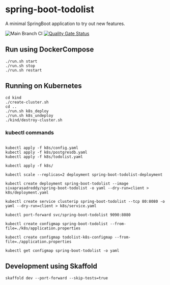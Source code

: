 # spring-boot-todolist

A minimal SpringBoot application to try out new features.

![Main Branch CI](https://github.com/sivaprasadreddy/spring-boot-todolist/workflows/Main%20Branch%20CI/badge.svg)
[![Quality Gate Status](https://sonarcloud.io/api/project_badges/measure?project=sivaprasadreddy_spring-boot-todolist&metric=alert_status)](https://sonarcloud.io/dashboard?id=sivaprasadreddy_spring-boot-todolist)

## Run using DockerCompose

```shell script
./run.sh start
./run.sh stop
./run.sh restart
```

## Running on Kubernetes

```shell script
cd kind
./create-cluster.sh
cd ..
./run.sh k8s_deploy
./run.sh k8s_undeploy
./kind/destroy-cluster.sh
```
### kubectl commands

```shell

kubectl apply -f k8s/config.yaml
kubectl apply -f k8s/postgresdb.yaml
kubectl apply -f k8s/todolist.yaml

kubectl apply -f k8s/

kubectl scale --replicas=2 deployment spring-boot-todolist-deployment
    
kubectl create deployment spring-boot-todolist --image sivaprasadreddy/spring-boot-todolist -o yaml --dry-run=client > k8s/deployment.yaml

kubectl create service clusterip spring-boot-todolist --tcp 80:8080 -o yaml --dry-run=client > k8s/service.yaml

kubectl port-forward svc/spring-boot-todolist 9090:8080

kubectl create configmap spring-boot-todolist --from-file=./k8s/application.properties

kubectl create configmap todolist-k8s-configmap --from-file=./application.properties

kubectl get configmap spring-boot-todolist -o yaml
```

## Development using Skaffold

```shell script
skaffold dev --port-forward --skip-tests=true
```
